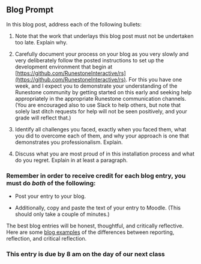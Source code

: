 ## Blog Prompt

In this blog post, address each of the following bullets:

1. Note that the work that underlays this blog post must not be undertaken too late. Explain why.
  
2. Carefully document your process on your blog as you very slowly and very deliberately follow the posted instructions to set up the development environment that begin at [https://github.com/RunestoneInteractive/rs](https://github.com/RunestoneInteractive/rs). For this you have one week, and I expect you to demonstrate your understanding of the Runestone community by getting started on this early and seeking help appropriately in the appropriate Runestone communication channels. (You are encouraged also to use Slack to help others, but note that solely last ditch requests for help will not be seen positively, and your grade will reflect that.)

2. Identify all challenges you faced, exactly when you faced them, what you did to overcome each of them, and why your approach is one that demonstrates you professionalism. Explain.

3. Discuss what you are most proud of in this installation process and what do you regret. Explain in at least a paragraph.

 
### Remember in order to receive credit for each blog entry, you must do *both* of the following:

- Post your entry to your blog.

- Additionally, copy and paste the text of your entry to Moodle. (This should only take a couple of minutes.)

The best blog entries will be honest, thoughtful, and critically reflective. Here are some [blog examples](blogreflection.md)
of the differences between reporting, reflection, and critical reflection.

### This entry is due by 8 am on the day of our next class
